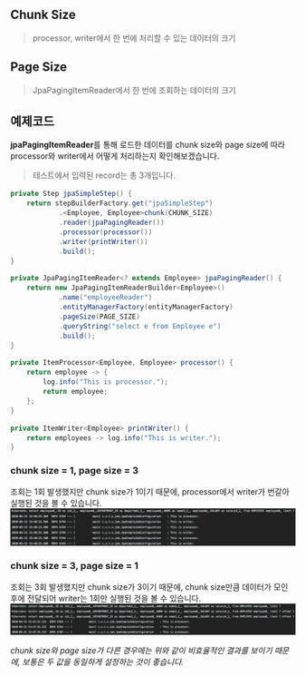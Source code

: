 ## Chunk Size
> processor, writer에서 한 번에 처리할 수 있는 데이터의 크기  

## Page Size
> JpaPagingItemReader에서 한 번에 조회하는 데이터의 크기  

## 예제코드
**jpaPagingItemReader**를 통해 로드한 데이터를 chunk size와 page size에 따라 processor와 writer에서 어떻게 처리하는지 확인해보겠습니다.
>테스트에서 입력된 record는 총 3개입니다.
```java
private Step jpaSimpleStep() {
    return stepBuilderFactory.get("jpaSimpleStep")
            .<Employee, Employee>chunk(CHUNK_SIZE)
            .reader(jpaPagingReader())
            .processor(processor())
            .writer(printWriter())
            .build();
}
```
```java
private JpaPagingItemReader<? extends Employee> jpaPagingReader() {
    return new JpaPagingItemReaderBuilder<Employee>()
            .name("employeeReader")
            .entityManagerFactory(entityManagerFactory)
            .pageSize(PAGE_SIZE)
            .queryString("select e from Employee e")
            .build();
}
```
```java
private ItemProcessor<Employee, Employee> processor() {
    return employee -> {
        log.info("This is processor.");
        return employee;
    };
}
```
```java
private ItemWriter<Employee> printWriter() {
    return employees -> log.info("This is writer.");
}
```
### chunk size = 1, page size = 3
조회는 1회 발생했지만 chunk size가 1이기 때문에, processor에서 writer가 번갈아 실행된 것을 볼 수 있습니다.  
![](./images/chunk1_page3.png)
### chunk size = 3, page size = 1
조회는 3회 발생했지만 chunk size가 3이기 때문에, chunk size만큼 데이터가 모인 후에 전달되어 writer는 1회만 실행된 것을 볼 수 있습니다. 
![](./images/chunk3_page1.png)

_chunk size와 page size가 다른 경우에는 위와 같이 비효율적인 결과를 보이기 때문에, 보통은 두 값을 동일하게 설정하는 것이 좋습니다._